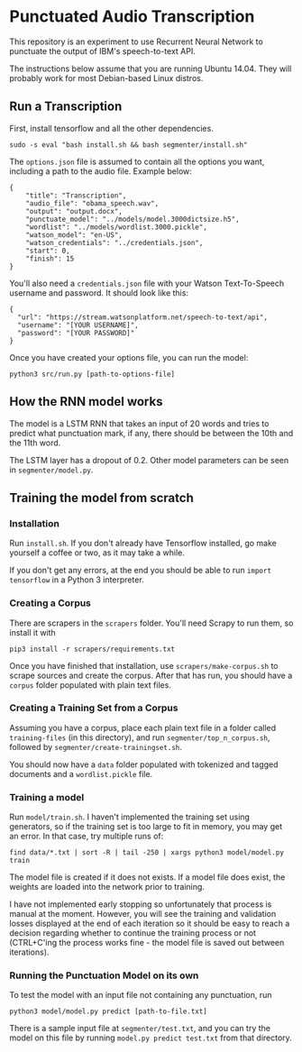 # Punctuated Audio Transcription

This repository is an experiment to use Recurrent Neural Network to punctuate the output of IBM's speech-to-text API.

The instructions below assume that you are running Ubuntu 14.04. They will probably work for most Debian-based Linux distros. 

## Run a Transcription

First, install tensorflow and all the other dependencies.

```
sudo -s eval "bash install.sh && bash segmenter/install.sh"
```

The `options.json` file is assumed to contain all the options you want, including a path to the audio file. Example below:

```
{
	"title": "Transcription",
	"audio_file": "obama_speech.wav",
	"output": "output.docx",
	"punctuate_model": "../models/model.3000dictsize.h5",
	"wordlist": "../models/wordlist.3000.pickle",
	"watson_model": "en-US",
	"watson_credentials": "../credentials.json",
	"start": 0,
	"finish": 15
}
```


You'll also need a `credentials.json` file with your Watson Text-To-Speech username and password. It should look like this:
```
{
  "url": "https://stream.watsonplatform.net/speech-to-text/api",
  "username": "[YOUR USERNAME]",
  "password": "[YOUR PASSWORD]"
}

```

Once you have created your options file, you can run the model:

```
python3 src/run.py [path-to-options-file]
```

## How the RNN model works

The model is a LSTM RNN that takes an input of 20 words and tries to predict what punctuation mark, if any, there should be between the 10th and the 11th word.

The LSTM layer has a dropout of 0.2. Other model parameters can be seen in `segmenter/model.py`.

## Training the model from scratch

### Installation

Run `install.sh`. If you don't already have Tensorflow installed, go make yourself a coffee or two, as it may take a while.

If you don't get any errors, at the end you should be able to run `import tensorflow` in a Python 3 interpreter.

### Creating a Corpus

There are scrapers in the `scrapers` folder. You'll need Scrapy to run them, so install it with 
```
pip3 install -r scrapers/requirements.txt
```

Once you have finished that installation, use `scrapers/make-corpus.sh` to scrape sources and create the corpus. After that has run, you should have a `corpus` folder populated with plain text files.

### Creating a Training Set from a Corpus
Assuming you have a corpus, place each plain text file in a folder called `training-files` (in this directory), and run `segmenter/top_n_corpus.sh`, followed by `segmenter/create-trainingset.sh`.

You should now have a `data` folder populated with tokenized and tagged documents and a `wordlist.pickle` file.

### Training a model

Run `model/train.sh`. I haven't implemented the training set using generators, so if the training set is too large to fit in memory, you may get an error. In that case, try multiple runs of:

```
find data/*.txt | sort -R | tail -250 | xargs python3 model/model.py train
```

The model file is created if it does not exists. If a model file does exist, the weights are loaded into the network prior to training.

I have not implemented early stopping so unfortunately that process is manual at the moment. However, you will see the training and validation losses displayed at the end of each iteration so it should be easy to reach a decision regarding whether to continue the training process or not (CTRL+C'ing the process works fine - the model file is saved out between iterations).

### Running the Punctuation Model on its own

To test the model with an input file not containing any punctuation, run
```
python3 model/model.py predict [path-to-file.txt]
```

There is a sample input file at `segmenter/test.txt`, and you can try the model on this file by running `model.py predict test.txt` from that directory.